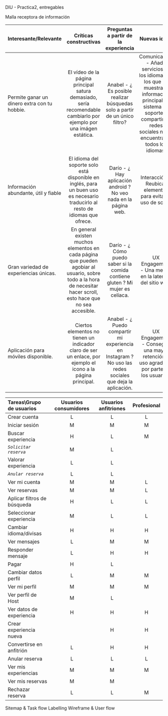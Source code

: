DIU - Practica2, entregables

Malla receptora de información 


| Interesante/Relevante  | Críticas constructivas  | Preguntas a partir de la experiencia | Nuevas ideas |
| :---        |  :----:   | :----: | :----: |
| Permite ganar un dinero extra con tu hobbie.    | El vídeo de la página principal satura demasiado, sería recomendable cambiarlo por ejemplo por una imágen estática.  |   Anabel - ¿ Es posible realizar búsquedas solo a partir de un único filtro?   |  Comunicación - Añadir servicios en los idiomas en los que se muestra la información principal. El sistema de soporte y compartir en redes sociales no se encuentra en todos los idiomas.        |              
| Información abundante, útil y fiable      | El idioma del soporte solo está disponible en inglés, para un buen uso es necesario traducirlo al resto de idiomas que ofrece.  |  Darío - ¿ Hay aplicación android ? No veo nada en la página web. | Interacción - Reubicar elementos para evitar el uso de scroll.   |              
| Gran variedad de experiencias únicas.      | En general existen muchos elementos en cada página que pueden agobiar al usuario, sobre todo a la hora de necesitar hacer scroll, esto hace que no sea accesible.  |  Darío - ¿ Cómo puedo saber si la comida contiene gluten ? Mi mujer es celíaca.     |  UX Engagement - Una mejora en la latencia del sitio web. |              
| Aplicación para móviles disponible.        | Ciertos elementos no tienen un indicador claro de ser un enlace, por ejemplo el icono a la página principal.  | Anabel - ¿ Puedo compartir mi experiencia en Instagram ? No uso las redes sociales que deja la aplicación.  |  UX Engagement - Conseguir una mayor retención y uso agradable por parte de los usuarios.  |              


| Tareas\Grupo de usuarios | Usuarios consumidores | Usuarios anfitriones | Profesional |
| :---                     | :----:  | :----:  | :----:  | 
| Crear cuenta             |   L   |    L    |    L    |  
| Iniciar sesión           |   M   |    M    |    M    |   
| Buscar experiencia       |   H   |    L    |    M    |   
| *`Solicitar reserva`*    |   M   |    L    |         |    
| Valorar experiencia      |   L   |    L    |         | 
| *`Anular reserva`*       |   L   |    L    |         |   
| Ver mi cuenta            |   M   |    M    |    L    |   
| Ver reservas             |   M   |    M    |    L    |   
| Aplicar filtros de búsqueda    |   H   |    L   |    L    |    
| Seleccionar experiencia  |   M   |    L    |    L    |   
| Cambiar idioma/divisas   |   H   |    H    |    H    |   
| Ver mensajes             |   L   |    M    |    M    |   
| Responder mensaje        |   L   |    H    |    H    |   
| Pagar                    |   H   |    L    |         |    
| Cambiar datos perfil     |   L   |    M    |    M    |   
| Ver mi perfil            |   M   |    M    |    M    |    
| Ver perfil de Host       |   M   |    L    |         |   
| Ver datos de experiencia |   H   |    H    |    H    |   
| Crear experiencia nueva  |       |    H    |    H    |    
| Convertirse en anfitrión |   L   |    H    |    H    |   
| Anular reserva           |   L   |    L    |    L    |    
| Ver mis experiencias     |   M   |    M    |    M    |    
| Ver mis reservas         |   M   |    M    |         |    
| Rechazar reserva         |   L   |    L    |    M    |    




Sitemap & Task flow 
Labelling 
Wireframe & User flow 
